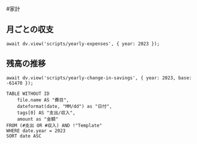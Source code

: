 #家計
## 月ごとの収支
```dataviewjs
await dv.view('scripts/yearly-expenses', { year: 2023 });
```
## 残高の推移
```dataviewjs
await dv.view('scripts/yearly-change-in-savings', { year: 2023, base: -61470 });
```
```dataview
TABLE WITHOUT ID
    file.name AS "費目",
    dateformat(date, "MM/dd") as "日付",
    tags[0] AS "支出/収入",
    amount as "金額"
FROM (#支出 OR #収入) AND !"Template"
WHERE date.year = 2023
SORT date ASC
```
